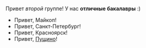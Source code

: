 Привет _второй_ группе!
У нас **отличные бакалавры** :)

* Привет, Майкоп!
* Привет, Санкт-Петербург!
* Привет, Красноярск!
* Привет, [Пущино](https://ru.wikipedia.org/wiki/%D0%9F%D1%83%D1%89%D0%B8%D0%BD%D0%BE)!


